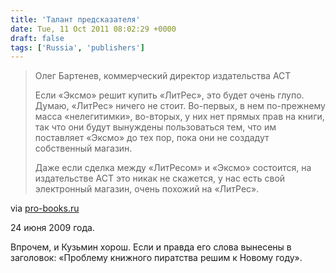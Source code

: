 ```yaml
---
title: 'Талант предсказателя'
date: Tue, 11 Oct 2011 08:02:29 +0000
draft: false
tags: ['Russia', 'publishers']
---
```


> Олег Бартенев, коммерческий директор издательства АСТ
> 
> Если «Эксмо» решит купить «ЛитРес», это будет очень глупо. Думаю, «ЛитРес» ничего не стоит. Во-первых, в нем по-прежнему масса «нелегитимки», во-вторых, у них нет прямых прав на книги, так что они будут вынуждены пользоваться тем, что им поставляет «Эксмо» до тех пор, пока они не создадут собственный магазин.
> 
> Даже если сделка между «ЛитРесом» и «Эксмо» состоится, на издательстве АСТ это никак не скажется, у нас есть свой электронный магазин, очень похожий на «ЛитРес».

via [pro-books.ru](http://pro-books.ru/sitearticles/1901)

24 июня 2009 года.

Впрочем, и Кузьмин хорош. Если и правда его слова вынесены в заголовок: «Проблему книжного пиратства решим к Новому году».